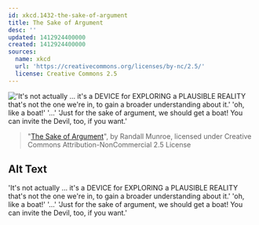 ```yaml
---
id: xkcd.1432-the-sake-of-argument
title: The Sake of Argument
desc: ''
updated: 1412924400000
created: 1412924400000
sources:
  name: xkcd
  url: 'https://creativecommons.org/licenses/by-nc/2.5/'
  license: Creative Commons 2.5
---
```

!['It's not actually ... it's a DEVICE for EXPLORING a PLAUSIBLE REALITY that's not the one we're in, to gain a broader understanding about it.' 'oh, like a boat!' '...' 'Just for the sake of argument, we should get a boat! You can invite the Devil, too, if you want.'](https://imgs.xkcd.com/comics/the_sake_of_argument.png)
> "[The Sake of Argument](https://xkcd.com/1432/)", by Randall Munroe, licensed under Creative Commons Attribution-NonCommercial 2.5 License

## Alt Text
'It's not actually ... it's a DEVICE for EXPLORING a PLAUSIBLE REALITY that's not the one we're in, to gain a broader understanding about it.' 'oh, like a boat!' '...' 'Just for the sake of argument, we should get a boat! You can invite the Devil, too, if you want.'
